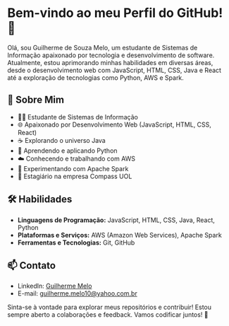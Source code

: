 
# Bem-vindo ao meu Perfil do GitHub! 👋

Olá, sou Guilherme de Souza Melo, um estudante de Sistemas de Informação apaixonado por tecnologia e desenvolvimento de software. Atualmente, estou aprimorando minhas habilidades em diversas áreas, desde o desenvolvimento web com JavaScript, HTML, CSS, Java e React até a exploração de tecnologias como Python, AWS e Spark.

## 🚀 Sobre Mim

- 👨‍💻 Estudante de Sistemas de Informação
- 🌐 Apaixonado por Desenvolvimento Web (JavaScript, HTML, CSS, React)
- ☕ Explorando o universo Java
- 🐍 Aprendendo e aplicando Python
- ☁️ Conhecendo e trabalhando com AWS
- 🚀 Experimentando com Apache Spark
- 💼 Estagiário na empresa Compass UOL

## 🛠️ Habilidades

- **Linguagens de Programação:** JavaScript, HTML, CSS, Java, React, Python
- **Plataformas e Serviços:** AWS (Amazon Web Services), Apache Spark
- **Ferramentas e Tecnologias:** Git, GitHub

## 📫 Contato

- LinkedIn: [Guilherme Melo](www.linkedin.com/in/guilherme-de-souza-melo-339305253)
- E-mail: guilherme.melo10@yahoo.com.br

Sinta-se à vontade para explorar meus repositórios e contribuir! Estou sempre aberto a colaborações e feedback. Vamos codificar juntos! 🚀

